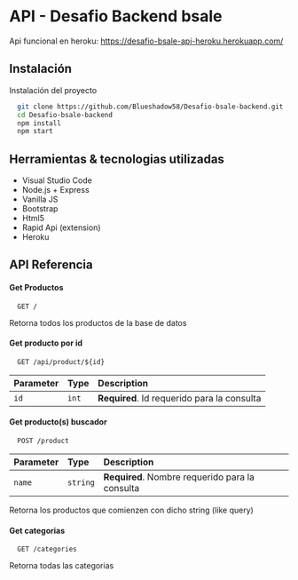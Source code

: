 
# API - Desafio Backend bsale

Api funcional en heroku: https://desafio-bsale-api-heroku.herokuapp.com/


## Instalación

Instalación del proyecto

```bash
  git clone https://github.com/Blueshadow58/Desafio-bsale-backend.git
  cd Desafio-bsale-backend
  npm install 
  npm start  
```
    
## Herramientas & tecnologias utilizadas 

- Visual Studio Code
- Node.js + Express
- Vanilla JS
- Bootstrap
- Html5
- Rapid Api (extension)
- Heroku

## API Referencia

#### Get Productos

```http
  GET /
```
Retorna todos los productos de la base de datos

#### Get producto por id

```http
  GET /api/product/${id}
```

| Parameter | Type     | Description                       |
| :-------- | :------- | :-------------------------------- |
| `id`      | `int` | **Required**. Id requerido para la consulta |

#### Get producto(s) buscador

```http
  POST /product
```

| Parameter | Type     | Description                       |
| :-------- | :------- | :-------------------------------- |
| `name`      | `string` | **Required**. Nombre requerido para la consulta |

Retorna los productos que comienzen con dicho string (like query)

#### Get categorias 

```http
  GET /categories
```

Retorna todas las categorias 

